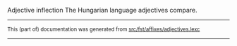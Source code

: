 Adjective inflection
The Hungarian language adjectives compare.

* * *

<small>This (part of) documentation was generated from [src/fst/affixes/adjectives.lexc](https://github.com/giellalt/lang-hun/blob/main/src/fst/affixes/adjectives.lexc)</small>

---

